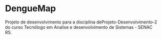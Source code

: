 # DengueMap
Projeto de desenvolvimento para a disciplina deProjeto-Desenvolvimento-2 do curso Tecnólogo em Analise e desenvolvimento de Sistemas - SENAC RS.
